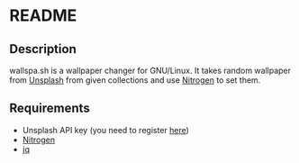 # README

## Description
wallspa.sh is a wallpaper changer for GNU/Linux. It takes random wallpaper
from [Unsplash](https://unsplash.com) from given collections and use
[Nitrogen](http://projects.l3ib.org/nitrogen/) to set them.

## Requirements
* Unsplash API key (you need to register [here](https://unsplash.com/developers))
* [Nitrogen](http://projects.l3ib.org/nitrogen/)
* [jq](https://stedolan.github.io/jq/)
